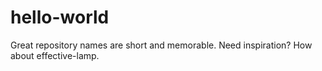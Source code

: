 # hello-world
Great repository names are short and memorable. Need inspiration? How about effective-lamp.
